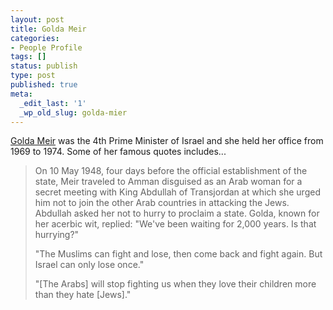 ```yaml
---
layout: post
title: Golda Meir
categories:
- People Profile
tags: []
status: publish
type: post
published: true
meta:
  _edit_last: '1'
  _wp_old_slug: golda-mier
---
```

<a class="vt-p" href="http://en.wikipedia.org/wiki/Golda_Meir">Golda Meir</a> was the 4th Prime Minister of Israel and she held her office from 1969 to 1974. Some of her famous quotes includes...
<blockquote>On 10 May 1948, four days before the official establishment of the state, Meir traveled to Amman disguised as an Arab woman for a secret meeting with King Abdullah of Transjordan at which she urged him not to join the other Arab countries in attacking the Jews. Abdullah asked her not to hurry to proclaim a state. Golda, known for her acerbic wit, replied: "We've been waiting for 2,000 years. Is that hurrying?"

"The Muslims can fight and lose, then come back and fight again. But Israel can only lose once."

"[The Arabs] will stop fighting us when they love their children more than they hate [Jews]."</blockquote>
